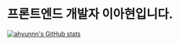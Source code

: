 # 프론트엔드 개발자 이아현입니다.

[![ahyunnn's GitHub stats](https://github-readme-stats.vercel.app/api?username=ahyunnn&theme=cobalt)](https://github.com/anuraghazra/github-readme-stats)
